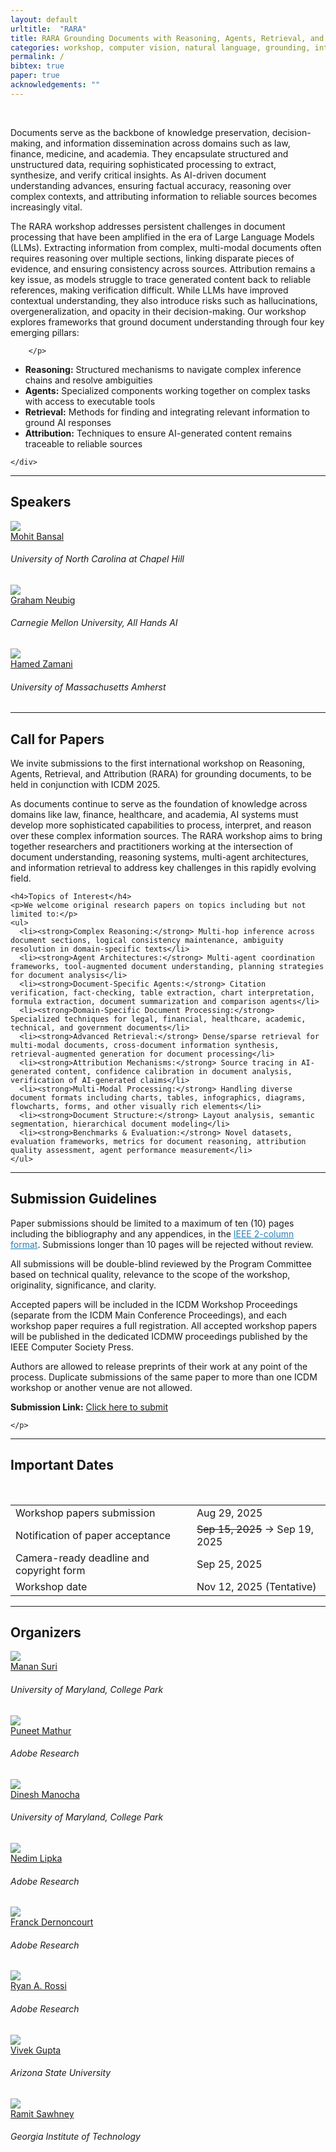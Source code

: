 ```yaml
---
layout: default
urltitle:  "RARA"
title: RARA Grounding Documents with Reasoning, Agents, Retrieval, and Attribution
categories: workshop, computer vision, natural language, grounding, interaction, machine learning, vigil, naacl, 2021
permalink: /
bibtex: true
paper: true
acknowledgements: ""
---
```


<!-- <br /> -->
<!-- <div class="row" id="title">
  <div class="col-xs-12">
    <center><h1>Natural Language Reasoning and Structured Explanations Workshop</h1></center>
    <center><h2>July 13-14, 2023 @ ACL 2023. Toronto, Canada.</h2></center>
 
    
    
  </div>
</div> -->

<br />

<div class="row">
    <div class="col-xs-12">
        <p>
          Documents serve as the backbone of knowledge preservation, decision-making, and information dissemination across domains such as law, finance, medicine, and academia. They encapsulate structured and unstructured data, requiring sophisticated processing to extract, synthesize, and verify critical insights. As AI-driven document understanding advances, ensuring factual accuracy, reasoning over complex contexts, and attributing information to reliable sources becomes increasingly vital.

The RARA workshop addresses persistent challenges in document processing that have been amplified in the era of Large Language Models (LLMs). Extracting information from complex, multi-modal documents often requires reasoning over multiple sections, linking disparate pieces of evidence, and ensuring consistency across sources. Attribution remains a key issue, as models struggle to trace generated content back to reliable references, making verification difficult. While LLMs have improved contextual understanding, they also introduce risks such as hallucinations, overgeneralization, and opacity in their decision-making.
Our workshop explores frameworks that ground document understanding through four key emerging pillars:

        </p>

  <ul>
  <li>
    <strong><span class="r1">Reasoning:</span></strong> Structured mechanisms to navigate complex inference chains and resolve ambiguities
  </li>
  <li>
    <strong><span class="a1">Agents:</span></strong> Specialized components working together on complex tasks with access to executable tools
  </li>
  <li>
    <strong><span class="r2">Retrieval:</span></strong> Methods for finding and integrating relevant information to ground AI responses
  </li>
  <li>
    <strong><span class="a2">Attribution:</span></strong> Techniques to ensure AI-generated content remains traceable to reliable sources
  </li>
</ul>

    </div>
</div>


<hr />

<!-- Speakers -->
<div class="row" id="speakers">
  <div class="col-xs-12">
    <h2>Speakers</h2>
  </div>
</div>

<div class="row">
  <div class="col-xs-6 col-lg-3 col-lg-offset-1">
    <a href="https://www.cs.unc.edu/~mbansal/">
      <img class="people-pic" src="https://www.cs.unc.edu/~mbansal/images/mohitbansal2025.png">
    </a>
    <div class="people-name">
      <a href="https://www.cs.unc.edu/~mbansal/">Mohit Bansal</a>
      <h6>University of North Carolina at Chapel Hill</h6>
    </div>
  </div>

  <div class="col-xs-6 col-lg-3">
    <a href="https://www.phontron.com/">
      <img class="people-pic" src="https://www.cs.cmu.edu/~neulab/assets/images/members/gneubig.jpg">
    </a>
    <div class="people-name">
      <a href="https://www.phontron.com/">Graham Neubig</a>
      <h6>Carnegie Mellon University, All Hands AI</h6>
    </div>
  </div>

  <div class="col-xs-6 col-lg-3">
    <a href="https://groups.cs.umass.edu/zamani/">
      <img class="people-pic" src="https://encrypted-tbn0.gstatic.com/images?q=tbn:ANd9GcTQBDwJezLv5CRKhVKnbdr3f0M2mSYo5pQE7P9UwP7QKMhWAS5b">
    </a>
    <div class="people-name">
      <a href="https://groups.cs.umass.edu/zamani/">Hamed Zamani</a>
      <h6>University of Massachusetts Amherst</h6>
    </div>
  </div>
</div>




<hr />


<div class="row" id="cfp">
  <div class="col-xs-12">
    <h2>Call for Papers</h2>
  </div>
</div>

<div class="row">
  <div class="col-xs-12">
    <p>
      We invite submissions to the first international workshop on Reasoning, Agents, Retrieval, and Attribution (RARA) for grounding documents, to be held in conjunction with ICDM 2025.
    </p>
    <p>
      As documents continue to serve as the foundation of knowledge across domains like law, finance, healthcare, and academia, AI systems must develop more sophisticated capabilities to process, interpret, and reason over these complex information sources. The RARA workshop aims to bring together researchers and practitioners working at the intersection of document understanding, reasoning systems, multi-agent architectures, and information retrieval to address key challenges in this rapidly evolving field.
    </p>

    <h4>Topics of Interest</h4>
    <p>We welcome original research papers on topics including but not limited to:</p>
    <ul>
      <li><strong>Complex Reasoning:</strong> Multi-hop inference across document sections, logical consistency maintenance, ambiguity resolution in domain-specific texts</li>
      <li><strong>Agent Architectures:</strong> Multi-agent coordination frameworks, tool-augmented document understanding, planning strategies for document analysis</li>
      <li><strong>Document-Specific Agents:</strong> Citation verification, fact-checking, table extraction, chart interpretation, formula extraction, document summarization and comparison agents</li>
      <li><strong>Domain-Specific Document Processing:</strong> Specialized techniques for legal, financial, healthcare, academic, technical, and government documents</li>
      <li><strong>Advanced Retrieval:</strong> Dense/sparse retrieval for multi-modal documents, cross-document information synthesis, retrieval-augmented generation for document processing</li>
      <li><strong>Attribution Mechanisms:</strong> Source tracing in AI-generated content, confidence calibration in document analysis, verification of AI-generated claims</li>
      <li><strong>Multi-Modal Processing:</strong> Handling diverse document formats including charts, tables, infographics, diagrams, flowcharts, forms, and other visually rich elements</li>
      <li><strong>Document Structure:</strong> Layout analysis, semantic segmentation, hierarchical document modeling</li>
      <li><strong>Benchmarks & Evaluation:</strong> Novel datasets, evaluation frameworks, metrics for document reasoning, attribution quality assessment, agent performance measurement</li>
    </ul>
  </div>
</div>




<hr />


<!-- Submission -->
<div class="row" id="guidelines">
  <div class="col-xs-12">
    <h2>Submission Guidelines</h2>
  </div>
</div>
<div class="row">
  <div class="col-xs-12">
    <p>
      Paper submissions should be limited to a maximum of ten (10) pages including the bibliography and any appendices, in the <a href="https://www.ieee.org/conferences/publishing/templates.html" style="color:#2980b9;font-weight:400;">IEEE 2-column format</a>. Submissions longer than 10 pages will be rejected without review.
    </p>
    <p>
      All submissions will be double-blind reviewed by the Program Committee based on technical quality, relevance to the scope of the workshop, originality, significance, and clarity.
    </p>
    <p>
      Accepted papers will be included in the ICDM Workshop Proceedings (separate from the ICDM Main Conference Proceedings), and each workshop paper requires a full registration. All accepted workshop papers will be published in the dedicated ICDMW proceedings published by the IEEE Computer Society Press.
    </p>
    <p>
      Authors are allowed to release preprints of their work at any point of the process. Duplicate submissions of the same paper to more than one ICDM workshop or another venue are not allowed.
    </p>
    <p>
      <b>Submission Link:</b> <a href="https://wi-lab.com/cyberchair/2025/icdm25/scripts/submit.php?subarea=S18&undisplay_detail=1&wh=/cyberchair/2025/icdm25/scripts/ws_submit.php" target="_blank">Click here to submit</a>

    </p>
  </div>
</div>


<hr />
<div class="col-xs-12"  id="dates">
    <h2>Important Dates</h2>  
</div>
<br>
<div class="row">
  <div class="col-xs-12">
    <table class="table table-striped">
      <tbody>
        <tr>
          <td>Workshop papers submission</td>
          <td>Aug 29, 2025</td>
        </tr>
        <tr>
          <td>Notification of paper acceptance</td>
          <td><s>Sep 15, 2025</s> → Sep 19, 2025</td>
        </tr>
        <tr>
          <td>Camera-ready deadline and copyright form</td>
          <td>Sep 25, 2025</td>
        </tr>
        <tr>
          <td>Workshop date</td>
          <td>Nov 12, 2025 (Tentative)</td>
        </tr>
      </tbody>
    </table>
  </div>
</div>
<hr />

<!-- Organizers -->
<div class="row" id="organizers">
  <div class="col-xs-12">
    <h2>Organizers</h2>
  </div>
</div>

<div class="row">
  <div class="col-xs-6 col-lg-3">
    <a href="https://manansuri.com/">
      <img class="people-pic" src="{{ "/static/img/people/manan-suri.png" prepend:site.baseurl }}">
    </a>
    <div class="people-name">
      <a href="https://manansuri.com/">Manan Suri</a>
      <h6>University of Maryland, College Park</h6>
    </div>
  </div>
  <div class="col-xs-6 col-lg-3">
    <a href="https://themadaiguy.github.io/">
      <img class="people-pic" src="https://themadaiguy.github.io/images/me.jpeg">
    </a>
    <div class="people-name">
      <a href="https://themadaiguy.github.io/">Puneet Mathur</a>
      <h6>Adobe Research</h6>
    </div>
  </div>
  <div class="col-xs-6 col-lg-3">
    <a href="https://www.cs.umd.edu/people/dmanocha">
      <img class="people-pic" src="https://www.cs.umd.edu/sites/default/files/styles/medium/public/images/userpictures/dm2018-face.jpg?itok=wwxP9awz&c=5e78df7bb2c9fdf76c715ab0fc275068">
    </a>
    <div class="people-name">
      <a href="https://www.cs.umd.edu/people/dmanocha">Dinesh Manocha</a>
      <h6>University of Maryland, College Park</h6>
    </div>
  </div>
  <div class="col-xs-6 col-lg-3">
    <a href="https://research.adobe.com/person/nedim-lipka/">
      <img class="people-pic" src="{{ "/static/img/people/nedim-lipka.png" prepend:site.baseurl }}">
    </a>
    <div class="people-name">
      <a href="https://research.adobe.com/person/nedim-lipka/">Nedim Lipka</a>
      <h6>Adobe Research</h6>
    </div>
  </div>
  <div class="col-xs-6 col-lg-3">
    <a href="https://research.adobe.com/person/franck-dernoncourt/">
      <img class="people-pic" src="https://encrypted-tbn1.gstatic.com/images?q=tbn:ANd9GcQ346TTyuU5GRmYexf-JmalGk0xLMdU2IWdnv6n65JyeH2PW-0w">
    </a>
    <div class="people-name">
      <a href="https://research.adobe.com/person/franck-dernoncourt/">Franck Dernoncourt</a>
      <h6>Adobe Research</h6>
    </div>
  </div>
  <div class="col-xs-6 col-lg-3">
    <a href="http://ryanrossi.com/">
      <img class="people-pic" src="{{ "/static/img/people/ryan-rossi.jpg" prepend:site.baseurl }}">
    </a>
    <div class="people-name">
      <a href="http://ryanrossi.com/img/ryan-rossi.jpg">Ryan A. Rossi</a>
      <h6>Adobe Research</h6>
    </div>
  </div>
  <div class="col-xs-6 col-lg-3">
    <a href="https://search.asu.edu/profile/5176374">
      <img class="people-pic" src="https://webapp4.asu.edu/photo-ws/directory_photo/vgupt140?size=medium&break=1744598457&blankImage2=1">
    </a>
    <div class="people-name">
      <a href="https://search.asu.edu/profile/5176374">Vivek Gupta</a>
      <h6>Arizona State University</h6>
    </div>
  </div>
  <div class="col-xs-6 col-lg-3">
    <a href="https://www.linkedin.com/in/ramit-sawhney/">
      <img class="people-pic" src="https://pbs.twimg.com/profile_images/1823949086040424448/uRUrIU66_400x400.jpg">
    </a>
    <div class="people-name">
      <a href="https://www.linkedin.com/in/ramit-sawhney/">Ramit Sawhney</a>
      <h6>Georgia Institute of Technology</h6>
    </div>
  </div>
</div>

